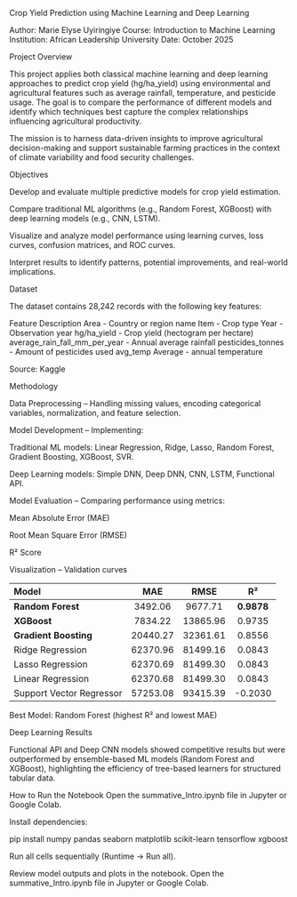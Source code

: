 Crop Yield Prediction using Machine Learning and Deep Learning

Author: Marie Elyse Uyiringiye
Course: Introduction to Machine Learning
Institution: African Leadership University
Date: October 2025

 Project Overview

This project applies both classical machine learning and deep learning approaches to predict crop yield (hg/ha_yield) using environmental and agricultural features such as average rainfall, temperature, and pesticide usage. The goal is to compare the performance of different models and identify which techniques best capture the complex relationships influencing agricultural productivity.

The mission is to harness data-driven insights to improve agricultural decision-making and support sustainable farming practices in the context of climate variability and food security challenges.

 Objectives

Develop and evaluate multiple predictive models for crop yield estimation.

Compare traditional ML algorithms (e.g., Random Forest, XGBoost) with deep learning models (e.g., CNN, LSTM).

Visualize and analyze model performance using learning curves, loss curves, confusion matrices, and ROC curves.

Interpret results to identify patterns, potential improvements, and real-world implications.

 Dataset

The dataset contains 28,242 records with the following key features:

Feature	Description
Area	- Country or region name
Item -	Crop type
Year -	Observation year
hg/ha_yield	- Crop yield (hectogram per hectare)
average_rain_fall_mm_per_year -	Annual average rainfall
pesticides_tonnes -	Amount of pesticides used
avg_temp	Average - annual temperature

Source: Kaggle

 Methodology

Data Preprocessing – Handling missing values, encoding categorical variables, normalization, and feature selection.

Model Development – Implementing:

Traditional ML models: Linear Regression, Ridge, Lasso, Random Forest, Gradient Boosting, XGBoost, SVR.

Deep Learning models: Simple DNN, Deep DNN, CNN, LSTM, Functional API.

Model Evaluation – Comparing performance using metrics:

Mean Absolute Error (MAE)

Root Mean Square Error (RMSE)

R² Score

Visualization – Validation curves

| Model | MAE | RMSE | R² |
|:------|:----:|:----:|:--:|
| **Random Forest** | 3492.06 | 9677.71 | **0.9878** |
| **XGBoost** | 7834.22 | 13865.96 | 0.9735 |
| **Gradient Boosting** | 20440.27 | 32361.61 | 0.8556 |
| Ridge Regression | 62370.96 | 81499.16 | 0.0843 |
| Lasso Regression | 62370.69 | 81499.30 | 0.0843 |
| Linear Regression | 62370.68 | 81499.30 | 0.0843 |
| Support Vector Regressor | 57253.08 | 93415.39 | -0.2030 |


 Best Model: Random Forest (highest R² and lowest MAE)

 Deep Learning Results


Functional API and Deep CNN models showed competitive results but were outperformed by ensemble-based ML models (Random Forest and XGBoost), highlighting the efficiency of tree-based learners for structured tabular data.


 How to Run the Notebook
Open the summative_Intro.ipynb file in Jupyter or Google Colab.

Install dependencies:

pip install numpy pandas seaborn matplotlib scikit-learn tensorflow xgboost


Run all cells sequentially (Runtime → Run all).

Review model outputs and plots in the notebook.
Open the summative_Intro.ipynb file in Jupyter or Google Colab.

